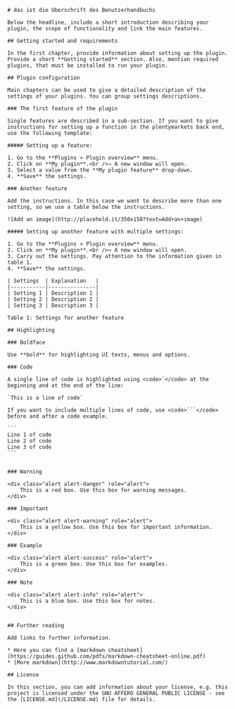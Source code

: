     # das ist die Überschrift des Benutzerhandbuchs
     
    Below the headline, include a short introduction describing your plugin, the scope of functionality and link the main features.
     
    ## Getting started and requirements
     
    In the first chapter, provide information about setting up the plugin. Provide a short **Getting started** section. Also, mention required plugins, that must be installed to run your plugin.
     
    ## Plugin configuration
     
    Main chapters can be used to give a detailed description of the settings of your plugins. You can group settings descriptions.
     
    ### The first feature of the plugin
     
    Single features are described in a sub-section. If you want to give instructions for setting up a function in the plentymarkets back end, use the following template:
     
    ##### Setting up a feature:
     
    1. Go to the **Plugins » Plugin overview** menu.
    2. Click on **My plugin**.<br />→ A new window will open.
    3. Select a value from the **My plugin feature** drop-down.
    4. **Save** the settings.
     
    ### Another feature
     
    Add the instructions. In this case we want to describe more than one setting, so we use a table below the instructions.
     
    ![Add an image](http://placehold.it/350x150?text=Add+an+image)
     
    ##### Setting up another feature with multiple settings:
     
    1. Go to the **Plugins » Plugin overview** menu.
    2. Click on **My plugin**.<br />→ A new window will open.
    3. Carry out the settings. Pay attention to the information given in table 1.
    4. **Save** the settings.
     
    | Settings  | Explanation   |
    |-----------|---------------|
    | Setting 1 | Description 1 |
    | Setting 2 | Description 2 |
    | Setting 3 | Description 3 |
     
    Table 1: Settings for another feature
     
    ## Highlighting
     
    ### Boldface
     
    Use **bold** for highlighting UI texts, menus and options.
     
    ### Code
     
    A single line of code is highlighted using <code>`</code> at the beginning and at the end of the line:
     
    `This is a line of code`
     
    If you want to include multiple lines of code, use <code>```</code> before and after a code example.
     
    ```
    Line 1 of code
    Line 2 of code
    Line 3 of code
    ```
     
     
    ### Warning
     
    <div class="alert alert-danger" role="alert">
        This is a red box. Use this box for warning messages.
    </div>
     
    ### Important
     
    <div class="alert alert-warning" role="alert">
        This is a yellow box. Use this box for important information.
    </div>
     
    ### Example
     
    <div class="alert alert-success" role="alert">
        This is a green box. Use this box for examples.
    </div>
     
    ### Note
     
    <div class="alert alert-info" role="alert">
        This is a blue box. Use this box for notes.
    </div>
     
     
    ## Further reading
     
    Add links to further information.
     
    * Here you can find a [markdown cheatsheet](https://guides.github.com/pdfs/markdown-cheatsheet-online.pdf)
    * [More markdown](http://www.markdowntutorial.com/)
     
    ## License
     
    In this section, you can add information about your license, e.g. this project is licensed under the GNU AFFERO GENERAL PUBLIC LICENSE - see the [LICENSE.md](/LICENSE.md) file for details.